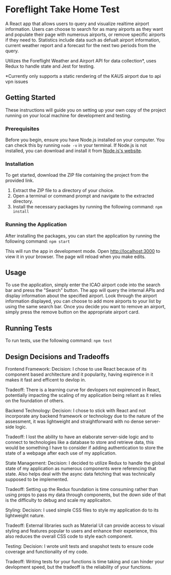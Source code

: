 # Foreflight Take Home Test
A React app that allows users to query and visualize realtime airport information. Users can choose to search for as many airports as they want and populate their page with numerous airports, or remove specific airports if they need to. Statistics include data such as defualt airport information, current weather report and a forecast for the next two periods from the query.

Utilizes the Foreflight Weather and Airport API for data collection*, uses Redux to handle state and Jest for testing.

*Currently only supports a static rendering of the KAUS airport due to api vpn issues

## Getting Started

These instructions will guide you on setting up your own copy of the project running on your local machine for development and testing.

### Prerequisites

Before you begin, ensure you have Node.js installed on your computer. You can check this by running `node -v` in your terminal. If Node.js is not installed, you can download and install it from [Node.js's website](https://nodejs.org/).

### Installation

To get started, download the ZIP file containing the project from the provided link.

1. Extract the ZIP file to a directory of your choice.
2. Open a terminal or command prompt and navigate to the extracted directory.
3. Install the necessary packages by running the following command: 
```npm install```

### Running the Application

After installing the packages, you can start the application by running the following command: 
```npm start```

This will run the app in development mode. Open [http://localhost:3000](http://localhost:3000) to view it in your browser. The page will reload when you make edits.

## Usage

To use the application, simply enter the ICAO airport code into the search bar and press the "Search" button. The app will query the internal APIs and display information about the specified airport. Look through the airport information displayed, you can choose to add more airports to your list by using the same search bar. Once you decide you want to remove an airport, simply press the remove button on the appropriate airport card.

## Running Tests

To run tests, use the following command: 
```npm test```

## Design Decisions and Tradeoffs

Frontend Framework:
Decision: I chose to use React because of its component based architecture and it popularity, having expirence in it makes it fast and efficent to devlop in.

Tradeoff: There is a learning curve for devlopers not expirenced in React, potentially impacting the scaling of my application being reliant as it relies on the foundation of others.

Backend Technology:
Decision: I chose to stick with React and not incorporate any backend framework or technology due to the nature of the assessment, it was lightweight and straightforward with no dense server-side logic.

Tradeoff: I lost the ability to have an elaborate server-side logic and to connect to technologies like a database to store and retrieve data, this would be something I have to consider if adding authentication to store the state of a webpage after each use of my application.

State Management:
Decision: I decided to utilize Redux to handle the global state of my application as numerous components were referencing that state. Also helps deal with the async data fetching that was technically supposed to be implemented.

Tradeoff: Setting up the Redux foundation is time consuming rather than using props to pass my data through components, but the down side of that is the difficulty to debug and scale my applicaiton.

Styling:
Decision: I used simple CSS files to style my application do to its lightweight nature.

Tradeoff: External libraries such as Material UI can provide access to visual styling and features popular to users and enhance their experience, this also reduces the overall CSS code to style each component.

Testing:
Decision: I wrote unit tests and snapshot tests to ensure code coverage and functionality of my code.

Tradeoff: Writing tests for your functions is time taking and can hinder your devlopment speed, but the tradeoff is the reliability of your functions.

